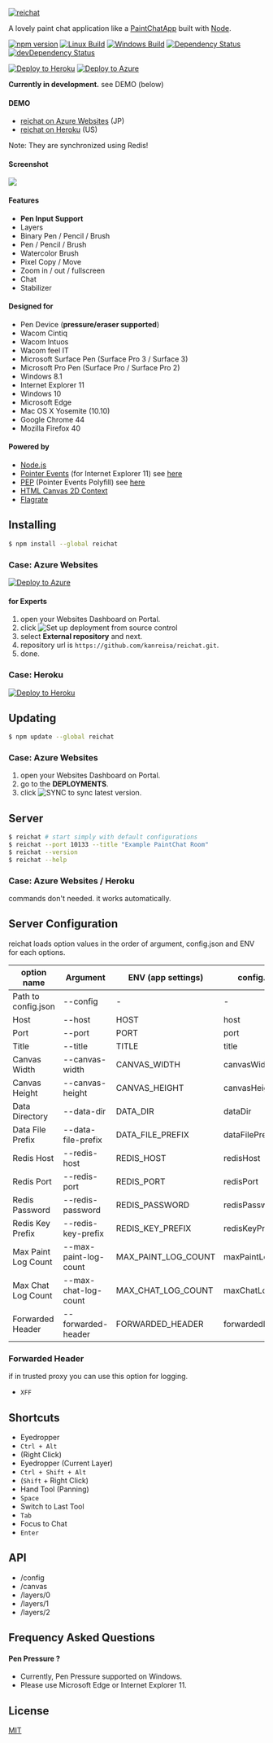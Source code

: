 [![reichat][logo-img]](https://github.com/kanreisa/reichat)

A lovely paint chat application like a [PaintChatApp](http://hp.vector.co.jp/authors/VA016309/paintchat/download.html) built with [Node](https://nodejs.org/).

[![npm version][npm-img]][npm-url]
[![Linux Build][travis-img]][travis-url]
[![Windows Build][appveyor-img]][appveyor-url]
[![Dependency Status][dep-img]][dep-url]
[![devDependency Status][devdep-img]][devdep-url]

[![Deploy to Heroku](https://www.herokucdn.com/deploy/button.png)](https://heroku.com/deploy)
[![Deploy to Azure](https://azuredeploy.net/deploybutton.png?_nonce=1425633252963)](https://azuredeploy.net/?repository=https://github.com/kanreisa/reichat)

**Currently in development.** see DEMO (below)

#### DEMO

* [reichat on Azure Websites](https://reichat-dev.azurewebsites.net/) (JP)
* [reichat on Heroku](https://reichat-dev.herokuapp.com/) (US)

Note: They are synchronized using Redis!

#### Screenshot

![](https://user-images.githubusercontent.com/172910/134461368-b513322c-e470-42fe-a281-fca4242a4aa5.png)

#### Features

* **Pen Input Support**
* Layers
* Binary Pen / Pencil / Brush
* Pen / Pencil / Brush
* Watercolor Brush
* Pixel Copy / Move
* Zoom in / out / fullscreen
* Chat
* Stabilizer

#### Designed for

* Pen Device (**pressure/eraser supported**)
 * Wacom Cintiq
 * Wacom Intuos
 * Wacom feel IT
 * Microsoft Surface Pen (Surface Pro 3 / Surface 3)
 * Microsoft Pro Pen (Surface Pro / Surface Pro 2)
* Windows 8.1
 * Internet Explorer 11
* Windows 10
 * Microsoft Edge
* Mac OS X Yosemite (10.10)
 * Google Chrome 44
 * Mozilla Firefox 40

#### Powered by

* [Node.js](http://nodejs.org/)
* [Pointer Events](http://www.w3.org/TR/pointerevents/) (for Internet Explorer 11) see [here](https://msdn.microsoft.com/en-us/library/ie/dn433244(v=vs.85).aspx)
* [PEP](https://github.com/jquery/PEP) (Pointer Events Polyfill) see [here](https://msopentech.com/blog/2014/12/17/jquery-adopts-pointer-events/)
* [HTML Canvas 2D Context](http://www.w3.org/TR/2dcontext/)
* [Flagrate](https://flagrate.org/)

## Installing

```bash
$ npm install --global reichat
```

### Case: Azure Websites

[![Deploy to Azure](https://azuredeploy.net/deploybutton.png?_nonce=1425633252963)](https://azuredeploy.net/?repository=https://github.com/kanreisa/reichat)

#### for Experts

1. open your Websites Dashboard on Portal.
2. click ![Set up deployment from source control](https://yabumi.cc/14b721a34bddfc874d1b3f1e.png)
3. select **External repository** and next.
4. repository url is `https://github.com/kanreisa/reichat.git`.
5. done.

### Case: Heroku

[![Deploy to Heroku](https://www.herokucdn.com/deploy/button.png)](https://heroku.com/deploy)

## Updating

```bash
$ npm update --global reichat
```

### Case: Azure Websites

1. open your Websites Dashboard on Portal.
2. go to the **DEPLOYMENTS**.
3. click ![SYNC](https://yabumi.cc/14b72219570b23ac4cf1d530.png) to sync latest version.

## Server

```bash
$ reichat # start simply with default configurations
$ reichat --port 10133 --title "Example PaintChat Room"
$ reichat --version
$ reichat --help
```
### Case: Azure Websites / Heroku

commands don't needed. it works automatically.

## Server Configuration

reichat loads option values in the order of argument, config.json and ENV for each options.

option name         | Argument              | ENV (app settings)  | config.json      | default value
--------------------|-----------------------|---------------------|------------------|--------------
Path to config.json | --config              | -                   | -                | -
Host                | --host                | HOST                | host             | 0.0.0.0
Port                | --port                | PORT                | port             | 10133
Title               | --title               | TITLE               | title            | PaintChat
Canvas Width        | --canvas-width        | CANVAS_WIDTH        | canvasWidth      | 1920
Canvas Height       | --canvas-height       | CANVAS_HEIGHT       | canvasHeight     | 1080
Data Directory      | --data-dir            | DATA_DIR            | dataDir          | (tmpdir)
Data File Prefix    | --data-file-prefix    | DATA_FILE_PREFIX    | dataFilePrefix   | reichat_
Redis Host          | --redis-host          | REDIS_HOST          | redisHost        | -
Redis Port          | --redis-port          | REDIS_PORT          | redisPort        | 6379
Redis Password      | --redis-password      | REDIS_PASSWORD      | redisPassword    | -
Redis Key Prefix    | --redis-key-prefix    | REDIS_KEY_PREFIX    | redisKeyPrefix   | -
Max Paint Log Count | --max-paint-log-count | MAX_PAINT_LOG_COUNT | maxPaintLogCount | 2000
Max Chat Log Count  | --max-chat-log-count  | MAX_CHAT_LOG_COUNT  | maxChatLogCount  | 100
Forwarded Header    | --forwarded-header    | FORWARDED_HEADER    | forwardedHeader  | -

### Forwarded Header

if in trusted proxy you can use this option for logging.
* `XFF`

## Shortcuts

* Eyedropper
 * `Ctrl + Alt`
 * (Right Click)
* Eyedropper (Current Layer)
 * `Ctrl + Shift + Alt`
 * (`Shift` + Right Click)
* Hand Tool (Panning)
 * `Space`
* Switch to Last Tool
 * `Tab`
* Focus to Chat
 * `Enter`

## API

* /config
* /canvas
* /layers/0
* /layers/1
* /layers/2

## Frequency Asked Questions

#### Pen Pressure ?
* Currently, Pen Pressure supported on Windows.
* Please use Microsoft Edge or Internet Explorer 11.

## License

[MIT](LICENSE)

[npm-img]: https://img.shields.io/npm/v/reichat.svg
[npm-url]: https://npmjs.org/package/reichat
[travis-img]: https://img.shields.io/travis/kanreisa/reichat.svg
[travis-url]: https://travis-ci.org/kanreisa/reichat
[appveyor-img]: https://img.shields.io/appveyor/ci/kanreisa/reichat.svg
[appveyor-url]: https://ci.appveyor.com/project/kanreisa/reichat
[dep-img]: https://david-dm.org/kanreisa/reichat.svg
[dep-url]: https://david-dm.org/kanreisa/reichat
[devdep-img]: https://david-dm.org/kanreisa/reichat/dev-status.svg
[devdep-url]: https://david-dm.org/kanreisa/reichat#info=devDependencies

[logo-img]: https://gist.githubusercontent.com/kanreisa/b701653782997edc5c84a840bea6cbb6/raw/ddbd91d5fb9618873f33de3f2a816cc154b848ad/reichat-logo.svg